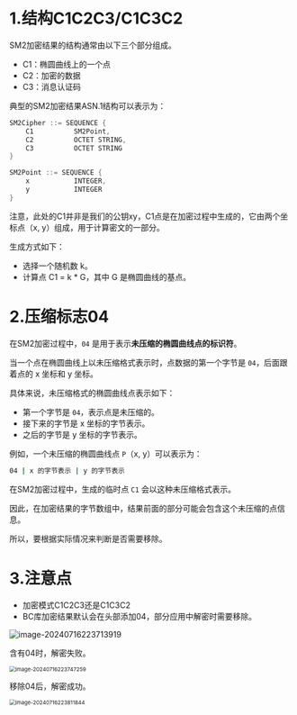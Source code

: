 # 1.结构C1C2C3/C1C3C2

SM2加密结果的结构通常由以下三个部分组成。

- C1：椭圆曲线上的一个点
- C2：加密的数据
- C3：消息认证码

典型的SM2加密结果ASN.1结构可以表示为：

```c
SM2Cipher ::= SEQUENCE {
    C1          SM2Point,
    C2          OCTET STRING,
    C3          OCTET STRING
}

SM2Point ::= SEQUENCE {
    x           INTEGER,
    y           INTEGER
}
```

注意，此处的C1并非是我们的公钥xy，C1点是在加密过程中生成的，它由两个坐标点（x, y）组成，用于计算密文的一部分。

生成方式如下：

- 选择一个随机数 k。
- 计算点 C1 = k * G，其中 G 是椭圆曲线的基点。



# 2.压缩标志04

在SM2加密过程中，`04` 是用于表示**未压缩的椭圆曲线点的标识符**。

当一个点在椭圆曲线上以未压缩格式表示时，点数据的第一个字节是 `04`，后面跟着点的 x 坐标和 y 坐标。

具体来说，未压缩格式的椭圆曲线点表示如下：

- 第一个字节是 `04`，表示点是未压缩的。
- 接下来的字节是 x 坐标的字节表示。
- 之后的字节是 y 坐标的字节表示。

例如，一个未压缩的椭圆曲线点 `P`（x, y）可以表示为：

```bash
04 | x 的字节表示 | y 的字节表示
```

在SM2加密过程中，生成的临时点 `C1` 会以这种未压缩格式表示。

因此，在加密结果的字节数组中，结果前面的部分可能会包含这个未压缩的点信息。

所以，要根据实际情况来判断是否需要移除。



# 3.注意点

- 加密模式C1C2C3还是C1C3C2
- BC库加密结果默认会在头部添加04，部分应用中解密时需要移除。

![image-20240716223713919](https://markdown-1258124344.cos.ap-guangzhou.myqcloud.com/images/202407162237076.png)

含有04时，解密失败。

<img src="https://markdown-1258124344.cos.ap-guangzhou.myqcloud.com/images/202407162237388.png" alt="image-20240716223747259" style="zoom: 67%;" />

移除04后，解密成功。

<img src="https://markdown-1258124344.cos.ap-guangzhou.myqcloud.com/images/202407162238907.png" alt="image-20240716223811844" style="zoom:67%;" />